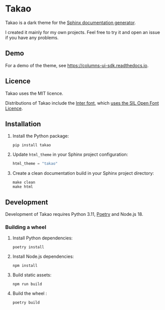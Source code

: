 # Takao

Takao is a dark theme for the
[Sphinx documentation generator](https://www.sphinx-doc.org).

I created it mainly for my own projects. Feel free to try it and open an issue
if you have any problems.

## Demo

For a demo of the theme, see https://columns-ui-sdk.readthedocs.io.

## Licence

Takao uses the MIT licence.

Distributions of Takao include the [Inter font](https://github.com/rsms/inter),
which
[uses the SIL Open Font Licence](https://github.com/rsms/inter/blob/master/LICENSE.txt).

## Installation

1. Install the Python package:

   ```shell
   pip install takao
   ```

2. Update `html_theme` in your Sphinx project configuration:

   ```python
   html_theme = "takao"
   ```

3. Create a clean documentation build in your Sphinx project directory:

   ```shell
   make clean
   make html
   ```

## Development

Development of Takao requires Python 3.11, [Poetry](https://python-poetry.org)
and Node.js 18.

### Building a wheel

1. Install Python dependencies:

   ```shell
   poetry install
   ```

2. Install Node.js dependencies:

   ```shell
   npm install
   ```

3. Build static assets:

   ```shell
   npm run build
   ```

4. Build the wheel :
   ```shell
   poetry build
   ```
